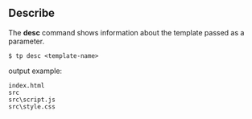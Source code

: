 ## Describe

The **desc** command shows information about the template passed as a parameter.

```command
$ tp desc <template-name>
```

output example:

```
index.html
src
src\script.js
src\style.css
```